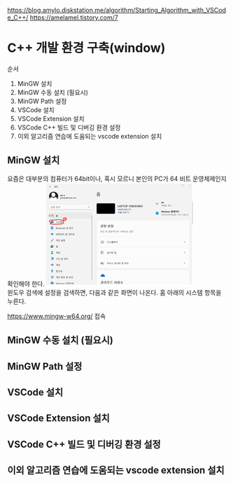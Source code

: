 https://blog.amylo.diskstation.me/algorithm/Starting_Algorithm_with_VSCode_C++/
https://amelamel.tistory.com/7

# C++ 개발 환경 구축(window)

순서
1. MinGW 설치
2. MinGW 수동 설치 (필요시)
3. MinGW Path 설정
4. VSCode 설치
5. VSCode Extension 설치
6. VSCode C++ 빌드 및 디버깅 환경 설정
7. 이외 알고리즘 연습에 도움되는 vscode extension 설치

## MinGW 설치
요즘은 대부분의 컴퓨터가 64bit이나, 혹시 모르니 본인의 PC가 64 비트 운영체제인지 확인해야 한다.
![](../img/vsc_1.png)<br>
윈도우 검색에 설정을 검색하면, 다음과 같은 화면이 나온다. 홈 아래의 시스템 항목을 누른다.


https://www.mingw-w64.org/ 접속



## MinGW 수동 설치 (필요시)


## MinGW Path 설정


## VSCode 설치


## VSCode Extension 설치


## VSCode C++ 빌드 및 디버깅 환경 설정


## 이외 알고리즘 연습에 도움되는 vscode extension 설치

